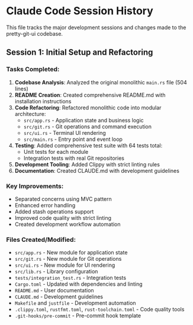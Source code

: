 # Claude Code Session History

This file tracks the major development sessions and changes made to the pretty-git-ui codebase.

## Session 1: Initial Setup and Refactoring

### Tasks Completed:
1. **Codebase Analysis**: Analyzed the original monolithic `main.rs` file (504 lines)
2. **README Creation**: Created comprehensive README.md with installation instructions
3. **Code Refactoring**: Refactored monolithic code into modular architecture:
   - `src/app.rs` - Application state and business logic
   - `src/git.rs` - Git operations and command execution
   - `src/ui.rs` - Terminal UI rendering
   - `src/main.rs` - Entry point and event loop
4. **Testing**: Added comprehensive test suite with 64 tests total:
   - Unit tests for each module
   - Integration tests with real Git repositories
5. **Development Tooling**: Added Clippy with strict linting rules
6. **Documentation**: Created CLAUDE.md with development guidelines

### Key Improvements:
- Separated concerns using MVC pattern
- Enhanced error handling
- Added stash operations support
- Improved code quality with strict linting
- Created development workflow automation

### Files Created/Modified:
- `src/app.rs` - New module for application state
- `src/git.rs` - New module for Git operations
- `src/ui.rs` - New module for UI rendering
- `src/lib.rs` - Library configuration
- `tests/integration_test.rs` - Integration tests
- `Cargo.toml` - Updated with dependencies and linting
- `README.md` - User documentation
- `CLAUDE.md` - Development guidelines
- `Makefile` and `justfile` - Development automation
- `.clippy.toml`, `rustfmt.toml`, `rust-toolchain.toml` - Code quality tools
- `.git-hooks/pre-commit` - Pre-commit hook template
